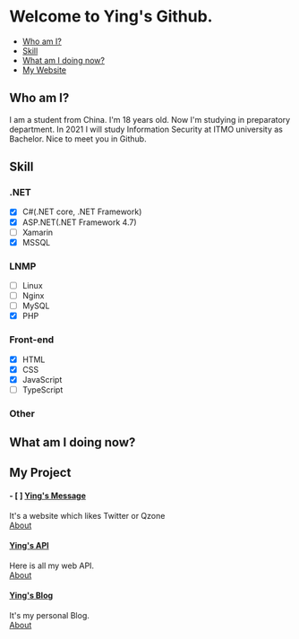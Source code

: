 # Welcome to Ying's Github.
- [Who am I?](#who-am-i)  
- [Skill](#skill)  
- [What am I doing now?](#what-am-i-doing-now)  
- [My Website](#my-website)  

## Who am I?
I am a student from China. I'm 18 years old. Now I'm studying in preparatory department. In 2021 I will study Information Security at ITMO university as Bachelor. Nice to meet you in Github.

## Skill

### .NET
- [x] C#(.NET core, .NET Framework)  
- [x] ASP.NET(.NET Framework 4.7)  
- [ ] Xamarin  
- [x] MSSQL  

### LNMP
- [ ] Linux  
- [ ] Nginx  
- [ ] MySQL  
- [x] PHP  

### Front-end
- [x] HTML  
- [x] CSS  
- [x] JavaScript  
- [ ] TypeScript  

### Other

## What am I doing now?

## My Project

#### - [ ] [Ying's Message](https://www.ranying.xyz)  
It's a website which likes Twitter or Qzone  
[About]()  

#### [Ying's API](https://apis.ranying.xyz)  
Here is all my web API.  
[About]()  

#### [Ying's Blog](https://blog.ranying.xyz)  
It's my personal Blog.  
[About]()  
